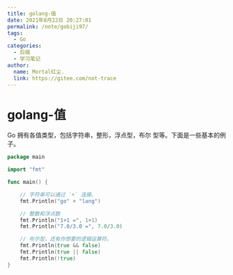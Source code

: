 ```yaml
---
title: golang-值
date: 2021年8月22日 20:27:01
permalink: /note/gobiji97/
tags:
  - Go
categories:
  - 后端
  - 学习笔记
author:
  name: Mortal红尘.
  link: https://gitee.com/not-trace
---
```


# golang-值

Go 拥有各值类型，包括字符串，整形，浮点型，布尔
型等。下面是一些基本的例子。

```go
package main

import "fmt"

func main() {

    // 字符串可以通过 `+` 连接。
    fmt.Println("go" + "lang")

    // 整数和浮点数
    fmt.Println("1+1 =", 1+1)
    fmt.Println("7.0/3.0 =", 7.0/3.0)

    // 布尔型，还有你想要的逻辑运算符。
    fmt.Println(true && false)
    fmt.Println(true || false)
    fmt.Println(!true)
}
```